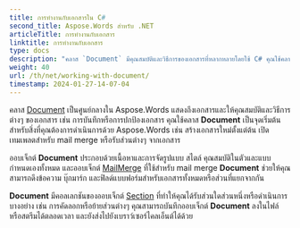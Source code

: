 ```yaml
---
title: การทำงานกับเอกสารใน C#
second_title: Aspose.Words สำหรับ .NET
articleTitle: การทำงานกับเอกสาร
linktitle: การทำงานกับเอกสาร
type: docs
description: "คลาส `Document` มีคุณสมบัติและวิธีการของเอกสารที่หลากหลายโดยใช้ C# คุณใช้คลาส `Document` เป็นจุดเริ่มต้นสำหรับสิ่งที่คุณต้องการดำเนินการด้วย Aspose.Words สำหรับ .NET ออบเจ็กต์ `Document` สามารถบันทึกลงในไฟล์หรือสตรีมและส่งไปยังเบราว์เซอร์ได้ด้วย"
weight: 40
url: /th/net/working-with-document/
timestamp: 2024-01-27-14-07-04
---
```


คลาส [Document](https://reference.aspose.com/words/net/aspose.words/document/) เป็นศูนย์กลางใน Aspose.Words แสดงถึงเอกสารและให้คุณสมบัติและวิธีการต่างๆ ของเอกสาร เช่น การบันทึกหรือการปกป้องเอกสาร คุณใช้คลาส **Document** เป็นจุดเริ่มต้นสำหรับสิ่งที่คุณต้องการดำเนินการด้วย Aspose.Words เช่น สร้างเอกสารใหม่ตั้งแต่ต้น เปิดเทมเพลตสำหรับ mail merge หรือรับส่วนต่างๆ จากเอกสาร

ออบเจ็กต์ **Document** ประกอบด้วยเนื้อหาและการจัดรูปแบบ สไตล์ คุณสมบัติในตัวและแบบกำหนดเองทั้งหมด และออบเจ็กต์ [MailMerge](https://reference.aspose.com/words/net/aspose.words.mailmerging/mailmerge/) ที่ใช้สำหรับ mail merge **Document** ช่วยให้คุณสามารถดึงข้อความ บุ๊กมาร์ก และฟิลด์แบบฟอร์มสำหรับเอกสารทั้งหมดหรือส่วนที่แยกจากกัน

**Document** มีคอลเลกชันของออบเจ็กต์ [Section](https://reference.aspose.com/words/net/aspose.words/section/) ที่ทำให้คุณได้รับส่วนใดส่วนหนึ่งหรือดำเนินการบางอย่าง เช่น การคัดลอกหรือย้ายส่วนต่างๆ คุณสามารถบันทึกออบเจ็กต์ **Document** ลงในไฟล์หรือสตรีมได้ตลอดเวลา และยังส่งไปยังเบราว์เซอร์ไคลเอ็นต์ได้ด้วย
